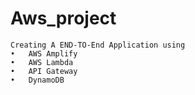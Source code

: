# Aws_project
```
Creating A END-TO-End Application using
•	AWS Amplify
•	AWS Lambda
•	API Gateway
•	DynamoDB
